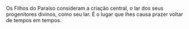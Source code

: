 ﻿Os Filhos do Paraíso consideram a criação central, o lar dos seus progenitores divinos, como seu lar. É o lugar que lhes causa prazer voltar de tempos em tempos.